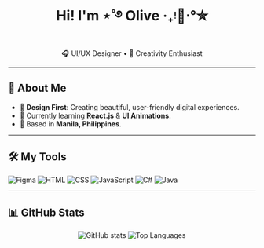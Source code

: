 <!-- Profile Header -->
<h1 align="center">Hi! I'm ⋆˚࿔ Olive ‧₊ᵎ🍒⋅°✮ </h1>
<p align="center">
🎧 UI/UX Designer • 🫧 Creativity Enthusiast  
</p>

---

## 🌷 About Me
- 🎨 **Design First**: Creating beautiful, user-friendly digital experiences.  
- 🌱 Currently learning **React.js** & **UI Animations**.  
- 📍 Based in **Manila, Philippines**.  

---

## 🛠 My Tools
![Figma](https://img.shields.io/badge/-Figma-F24E1E?logo=figma&logoColor=white&style=for-the-badge)
![HTML](https://img.shields.io/badge/-HTML5-ff6f91?logo=html5&logoColor=white&style=for-the-badge)
![CSS](https://img.shields.io/badge/-CSS3-ffb6b9?logo=css3&logoColor=white&style=for-the-badge)
![JavaScript](https://img.shields.io/badge/-JavaScript-ffe5ec?logo=javascript&logoColor=black&style=for-the-badge)
![C#](https://img.shields.io/badge/-C%23-a2d2ff?logo=csharp&logoColor=white&style=for-the-badge)
![Java](https://img.shields.io/badge/-Java-ffb347?logo=java&logoColor=white&style=for-the-badge)

---

## 📊 GitHub Stats
<p align="center">
<img src="https://github-readme-stats.vercel.app/api?username=ow1ve&show_icons=true&theme=rose_pine" alt="GitHub stats" />
<img src="https://github-readme-stats.vercel.app/api/top-langs/?username=ow1ve&layout=compact&theme=rose_pine" alt="Top Languages" />
</p>


<!--
**ow1ive/ow1ive** is a ✨ _special_ ✨ repository because its `README.md` (this file) appears on your GitHub profile.

Here are some ideas to get you started:

- 🔭 I’m currently working on ...
- 🌱 I’m currently learning ...
- 👯 I’m looking to collaborate on ...
- 🤔 I’m looking for help with ...
- 💬 Ask me about ...
- 📫 How to reach me: ...
- 😄 Pronouns: ...
- ⚡ Fun fact: ...
-->
